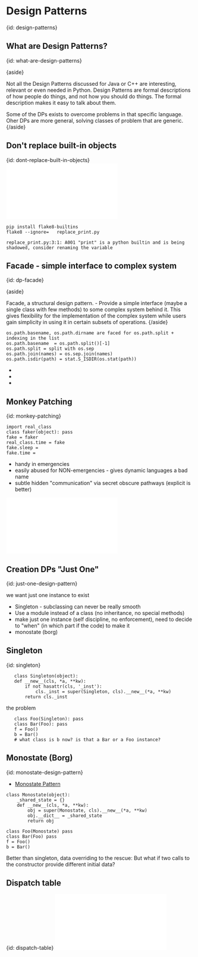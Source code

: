 # Design Patterns
{id: design-patterns}

## What are Design Patterns?
{id: what-are-design-patterns}

{aside}

Not all the Design Patterns discussed for Java or C++ are interesting, relevant or even needed in Python.
Design Patterns are formal descriptions of how people do things, and not how you should do things.
The formal description makes it easy to talk about them.

Some of the DPs exists to overcome problems in that specific language.
Oher DPs are more general, solving classes of problem that are generic.
{/aside}


## Don't replace built-in objects
{id: dont-replace-built-in-objects}
![](examples/patterns/replace_print.py)


```
pip install flake8-builtins
flake8 --ignore=   replace_print.py

replace_print.py:3:1: A001 "print" is a python builtin and is being shadowed, consider renaming the variable
```


## Facade - simple interface to complex system
{id: dp-facade}

{aside}

Facade, a structural design pattern. - Provide a simple interface (maybe a single class with few methods) to some complex system behind it.
This gives flexibility for the implementation of the complex system while users gain simplicity in using
it in certain subsets of operations.
{/aside}


```
os.path.basename, os.path.dirname are faced for os.path.split + indexing in the list
os.path.basename  = os.path.split()[-1]
os.path.split = split with os.sep
os.path.join(names) = os.sep.join(names)
os.path.isdir(path) = stat.S_ISDIR(os.stat(path))
```

* [](http://docs.python.org/library/os.path.html)
* [](http://docs.python.org/library/os.html)
* [](http://docs.python.org/library/stat.html)


## Monkey Patching
{id: monkey-patching}

```
import real_class
class faker(object): pass
fake = faker
real_class.time = fake
fake.sleep =
fake.time =
```

* handy in emergencies
* easily abused for NON-emergencies - gives dynamic languages a bad name
* subtle hidden "communication" via secret obscure pathways (explicit is better)

![](examples/classes/monkey.py)



## Creation DPs "Just One"
{id: just-one-design-pattern}

we want just one instance to exist


* Singleton - subclassing can never be really smooth
* Use a module instead of a class (no inheritance, no special methods)
* make just one instance (self discipline, no enforcement), need to decide to "when" (in which part if the code) to make it
* monostate (borg)



## Singleton
{id: singleton}

```
   class Singleton(object):
   def __new__(cls, *a, **kw):
       if not hasattr(cls, '_inst'):
           cls._inst = super(Singleton, cls).__new__(*a, **kw)
       return cls._inst
```

the problem


```
   class Foo(Singleton): pass
   class Bar(Foo): pass
   f = Foo()
   b = Bar()
   # what class is b now? is that a Bar or a Foo instance?
```


## Monostate (Borg)
{id: monostate-design-pattern}

* [Monostate Pattern](http://c2.com/cgi/wiki?MonostatePattern)


```
class Monostate(object):
    _shared_state = {}
    def __new__(cls, *a, **kw):
        obj = super(Monostate, cls).__new__(*a, **kw)
        obj.__dict__ = _shared_state
        return obj

class Foo(Monostate) pass
class Bar(Foo) pass
f = Foo()
b = Bar()
```


Better than singleton, data overriding to the rescue:
But what if two calls to the constructor provide different initial data?




## Dispatch table
{id: dispatch-table}
![](examples/patterns/dispatch_table.py)



